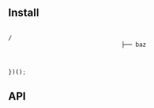 


## Install

```
```



```
/
								├── baz
```


```js


})();
```


## API






















